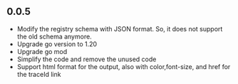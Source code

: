 ## 0.0.5
- Modify the registry schema with JSON format. So, it does not support the old schema anymore.
- Upgrade go version to 1.20
- Upgrade go mod
- Simplify the code and remove the unused code
- Support html format for the output, also with color,font-size, and href for the traceId link